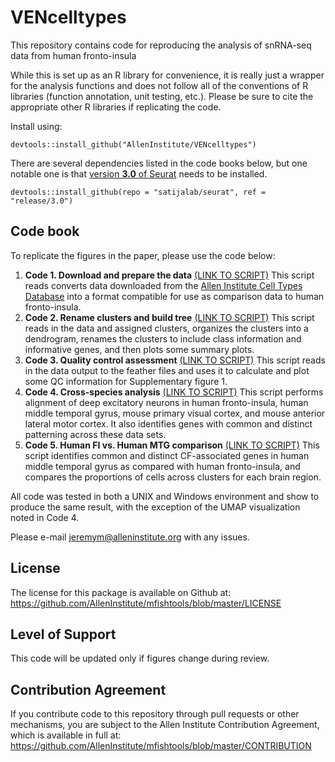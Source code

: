 # VENcelltypes
This repository contains code for reproducing the analysis of snRNA-seq data from human fronto-insula

While this is set up as an R library for convenience, it is really just a wrapper for the analysis functions and does not follow all of the conventions of R libraries (function annotation, unit testing, etc.).  Please be sure to cite the appropriate other R libraries if replicating the code.  

Install using:
```
devtools::install_github("AllenInstitute/VENcelltypes")
```

There are several dependencies listed in the code books below, but one notable one is that [version **3.0** of Seurat](https://satijalab.org/seurat/pancreas_integration_label_transfer.html) needs to be installed.
```
devtools::install_github(repo = "satijalab/seurat", ref = "release/3.0")
```

## Code book

To replicate the figures in the paper, please use the code below:

1. **Code 1. Download and prepare the data** [(LINK TO SCRIPT)](http://htmlpreview.github.io/?https://github.com/AllenInstitute/VENcelltypes/blob/master/vignettes/Code1_prepareComparisonDataSets.nb.html)  This script reads converts data downloaded from the [Allen Institute Cell Types Database](http://celltypes.brain-map.org/rnaseq) into a format compatible for use as comparison data to human fronto-insula.  
2. **Code 2. Rename clusters and build tree** [(LINK TO SCRIPT)](http://htmlpreview.github.io/?https://github.com/AllenInstitute/VENcelltypes/blob/master/vignettes/Code2_clusterNames_buildTree_Fig1.nb.html)  This script reads in the data and assigned clusters, organizes the clusters into a dendrogram, renames the clusters to include class information and informative genes, and then plots some summary plots.  
3. **Code 3. Quality control assessment** [(LINK TO SCRIPT)](http://htmlpreview.github.io/?https://github.com/AllenInstitute/VENcelltypes/blob/master/vignettes/Code3_QC_assessment_FigS1.nb.html)  This script reads in the data output to the feather files and uses it to calculate and plot some QC information for Supplementary figure 1.  
4. **Code 4. Cross-species analysis** [(LINK TO SCRIPT)](http://htmlpreview.github.io/?https://github.com/AllenInstitute/VENcelltypes/blob/master/vignettes/Code4_crossSpeciesComparisons.nb.html)  This script performs alignment of deep excitatory neurons in human fronto-insula, human middle temporal gyrus, mouse primary visual cortex, and mouse anterior lateral motor cortex.  It also identifies genes with common and distinct patterning across these data sets.  
5. **Code 5. Human FI vs. Human MTG comparison** [(LINK TO SCRIPT)](http://htmlpreview.github.io/?https://github.com/AllenInstitute/VENcelltypes/blob/master/vignettes/Code5_humanMTGvsFI.nb.html)  This script identifies common and distinct CF-associated genes in human middle temporal gyrus as compared with human fronto-insula, and compares the proportions of cells across clusters for each brain region.  

All code was tested in both a UNIX and Windows environment and show to produce the same result, with the exception of the UMAP visualization noted in Code 4.

Please e-mail jeremym@alleninstitute.org with any issues.

## License

The license for this package is available on Github at: https://github.com/AllenInstitute/mfishtools/blob/master/LICENSE

## Level of Support

This code will be updated only if figures change during review.

## Contribution Agreement

If you contribute code to this repository through pull requests or other mechanisms, you are subject to the Allen Institute Contribution Agreement, which is available in full at: https://github.com/AllenInstitute/mfishtools/blob/master/CONTRIBUTION
